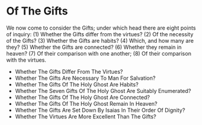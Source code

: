 # Of The Gifts

We now come to consider the Gifts; under which head there are eight points of inquiry:
(1) Whether the Gifts differ from the virtues?
(2) Of the necessity of the Gifts?
(3) Whether the Gifts are habits?
(4) Which, and how many are they?
(5) Whether the Gifts are connected?
(6) Whether they remain in heaven?
(7) Of their comparison with one another;
(8) Of their comparison with the virtues.

* Whether The Gifts Differ From The Virtues?
* Whether The Gifts Are Necessary To Man For Salvation?
* Whether The Gifts Of The Holy Ghost Are Habits?
* Whether The Seven Gifts Of The Holy Ghost Are Suitably Enumerated?
* Whether The Gifts Of The Holy Ghost Are Connected?
* Whether The Gifts Of The Holy Ghost Remain In Heaven?
* Whether The Gifts Are Set Down By Isaias In Their Order Of Dignity?
* Whether The Virtues Are More Excellent Than The Gifts?